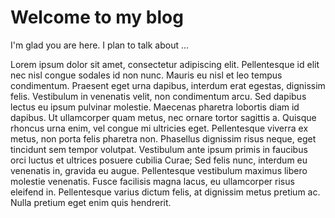 # Welcome to my blog

I'm glad you are here. I plan to talk about ...

Lorem ipsum dolor sit amet, consectetur adipiscing elit. Pellentesque id elit nec nisl congue sodales id non nunc. Mauris eu nisl et leo tempus condimentum. Praesent eget urna dapibus, interdum erat egestas, dignissim felis. Vestibulum in venenatis velit, non condimentum arcu. Sed dapibus lectus eu ipsum pulvinar molestie. Maecenas pharetra lobortis diam id dapibus. Ut ullamcorper quam metus, nec ornare tortor sagittis a. Quisque rhoncus urna enim, vel congue mi ultricies eget. Pellentesque viverra ex metus, non porta felis pharetra non. Phasellus dignissim risus neque, eget tincidunt sem tempor volutpat. Vestibulum ante ipsum primis in faucibus orci luctus et ultrices posuere cubilia Curae; Sed felis nunc, interdum eu venenatis in, gravida eu augue. Pellentesque vestibulum maximus libero molestie venenatis. Fusce facilisis magna lacus, eu ullamcorper risus eleifend in. Pellentesque varius dictum felis, at dignissim metus pretium ac. Nulla pretium eget enim quis hendrerit.
